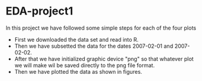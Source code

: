 # EDA-project1

In this project we have followed some simple steps for each of the four plots

* First we downloaded the data set and read into R.
* Then we have subsetted the data for the  dates 2007-02-01 and 2007-02-02.
* After that we have initialized graphic device "png" so that whatever plot we will make
  wil be saved directly to the png file format.
* Then we have plotted the data as shown in figures.
